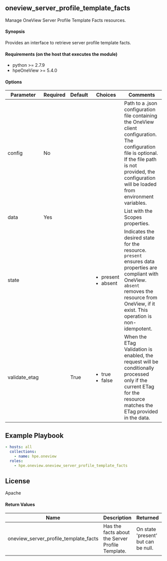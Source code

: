 ## oneview_server_profile_template_facts
Manage OneView Server Profile Template Facts resources.

#### Synopsis
 Provides an interface to retrieve server profile template facts.

#### Requirements (on the host that executes the module)
  * python >= 2.7.9
  * hpeOneView >= 5.4.0

#### Options

| Parameter     | Required    | Default  | Choices    | Comments |
| ------------- |-------------| ---------|----------- |--------- |
| config  |   No  |  | |  Path to a .json configuration file containing the OneView client configuration. The configuration file is optional. If the file path is not provided, the configuration will be loaded from environment variables.  |
| data  |   Yes  |  | |  List with the Scopes properties.  |
| state  |   |  | <ul> <li>present</li>  <li>absent</li>   </ul> |  Indicates the desired state for the resource. `present` ensures data properties are compliant with OneView. `absent` removes the resource from OneView, if it exist. This operation is non-idempotent.  |
| validate_etag  |   |  True  | <ul> <li>true</li>  <li>false</li> </ul> |  When the ETag Validation is enabled, the request will be conditionally processed only if the current ETag for the resource matches the ETag provided in the data.  |


## Example Playbook

```yaml
- hosts: all
  collections:
    - name: hpe.oneview
  roles:
    - hpe.oneview.oneview_server_profile_template_facts
```

## License

Apache

#### Return Values

| Name          | Description  | Returned | Type       |
| ------------- |-------------| ---------|----------- |
| oneview_server_profile_template_facts   | Has the facts about the Server Profile Template. |  On state 'present' but can be null. |  dict |

